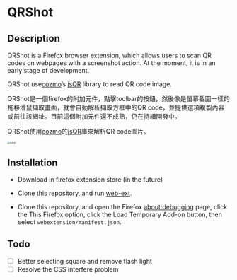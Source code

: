 # QRShot

## Description

QRShot is a Firefox browser extension, which allows users to scan QR codes on webpages with a screenshot action. At the moment, it is in an early stage of development.

QRShot use[cozmo](https://github.com/cozmo)’s [jsQR](https://github.com/cozmo/jsQR) library to read QR code image.



QRShot是一個firefox的附加元件，點擊toolbar的按鈕，然後像是螢幕截圖一樣的拖移滑鼠擷取畫面，就會自動解析擷取方框中的QR code，並提供選項複製內容或前往該網址。目前這個附加元件還不成熟，仍在持續開發中。

QRShot使用[cozmo](https://github.com/cozmo)的[jsQR](https://github.com/cozmo/jsQR)庫來解析QR code圖片。

<img src="src/demo.gif" alt="demo2" style="zoom: 33%;" />

## Installation

- Download in firefox extension store (in the future)

- Clone this repository, and run [web-ext](https://www.npmjs.com/package/web-ext). 
- Clone this repository, and open the Firefox [about:debugging](https://developer.mozilla.org/en-US/docs/Tools/about:debugging) page, click the This Firefox option, click the Load Temporary Add-on  button, then select `webextension/manifest.json`.

## Todo

- [ ] Better selecting square and remove flash light
- [ ] Resolve the CSS interfere problem